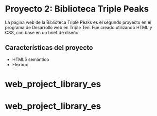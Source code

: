 # Proyecto 2: Biblioteca Triple Peaks

La página web de la Biblioteca Triple Peaks es el segundo proyecto en el programa de Desarrollo web en Triple Ten. Fue creado utilizando HTML y CSS, con base en un brief de diseño.

## Características del proyecto

- HTML5 semántico
- Flexbox
# web_project_library_es
# web_project_library_es

